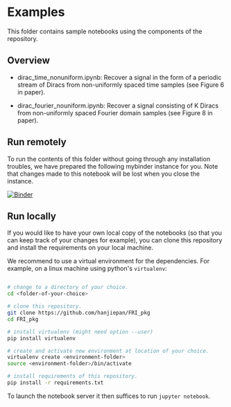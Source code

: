 Examples
========

This folder contains sample notebooks using the components of the repository.

Overview
--------

- dirac_time_nonuniform.ipynb: Recover a signal in the form of a periodic stream of Diracs from non-uniformly spaced time samples (see Figure 6 in paper).

- dirac_fourier_nouniform.ipynb: Recover a signal consisting of K Diracs from non-uniformly spaced Fourier domain samples (see Figure 8 in paper). 

Run remotely
------------

To run the contents of this folder without going through any installation troubles, we have prepared the following mybinder instance for you. Note that changes made to this notebook will be lost when you close the instance.

[![Binder](https://mybinder.org/badge_logo.svg)](https://mybinder.org/v2/gh/hanjiepan/FRI_pkg/master)


Run locally
-----------

If you would like to have your own local copy of the notebooks (so that you can keep track of your changes for example), you can clone this repository and install the requirements on your local machine.   

We recommend to use a virtual environment for the dependencies. For example, on a linux machine using python's `virtualenv`:

```bash

# change to a directory of your choice.
cd <folder-of-your-choice>

# clone this repository.
git clone https://github.com/hanjiepan/FRI_pkg
cd FRI_pkg

# install virtualenv (might need option --user)
pip install virtualenv

# create and activate new environment at location of your choice.
virtualenv create <environment-folder>
source <environment-folder>/bin/activate

# install requirements of this repository.
pip install -r requirements.txt

```

To launch the notebook server it then suffices to run `jupyter notebook`.
